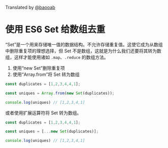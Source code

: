 Translated by [@baooab](https://github.com/baooab)

# 使用 ES6 Set 给数组去重

“Set”是一个用来存储唯一值的数据结构。不允许存储重复值。这使它成为从数组中删除重复项的理想选择，但 Set 不是数组，这就是为什么我们还要将其转为数组，这样才能使用诸如 `.map`、`.reduce` 的数组方法。


1. 使用“new Set”删除重复项
2. 使用“Array.from”将 Set 转为数组

```javascript
const duplicates = [1,2,3,4,4,1];

const uniques = Array.from(new Set(duplicates));

console.log(uniques) // [1,2,3,4,1]
```

或者使用扩展运算符将 Set 转为数组。

```javascript
const duplicates = [1,2,3,4,4,1];

const uniques = [...new Set(duplicates)];

console.log(uniques) // [1,2,3,4,1]
```
